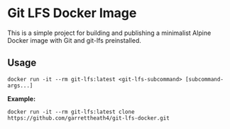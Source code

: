 Git LFS Docker Image
====================

This is a simple project for building and publishing a minimalist Alpine Docker
image with Git and git-lfs preinstalled.

Usage
-----

    docker run -it --rm git-lfs:latest <git-lfs-subcommand> [subcommand-args...]

**Example:**

    docker run -it --rm git-lfs:latest clone https://github.com/garrettheath4/git-lfs-docker.git

